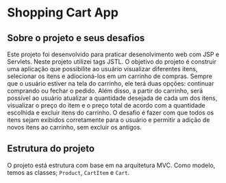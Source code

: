 # Shopping Cart App


## Sobre o projeto e seus desafios

Este projeto foi desenvolvido para praticar desenolvimento web com JSP e Servlets. Neste projeto utilizei tags JSTL.
O objetivo do projeto é construir uma aplicação que possibilite ao usuário visualizar diferentes itens, selecionar os itens e adiocioná-los em um carrinho de compras. Sempre que o usuário estiver na tela do carrinho, ele terá duas opções: continuar comprando ou fechar o pedido. Além disso, a partir do carrinho, será possível ao usuário atualizar a quantidade desejada de cada um dos itens, visualizar o preço do item e o preço total de acordo com a quantidade escolhida e excluir itens do carrinho.
O desafio é fazer com que todos os itens sejam exibidos corretamente para o usuário e permitir a adição de novos itens ao carrinho, sem excluir os antigos.

## Estrutura do projeto

O projeto está estrutura com base em na arquitetura MVC. Como modelo, temos as classes; `Product`, `CartItem` e `Cart`.

